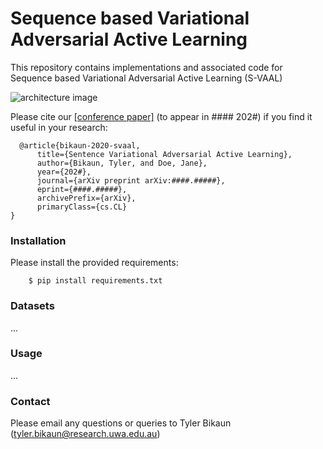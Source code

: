 # Sequence based Variational Adversarial Active Learning
This repository contains implementations and associated code for Sequence based Variational Adversarial Active Learning (S-VAAL)

![architecture image](https://github.com/nlp-tlp/s-vaal/blob/main/Adversarial%20Sentence%20VAE.png)

Please cite our [[conference paper]](https://arxiv.org/abs/####.#####) (to appear in #### 202#) if you find it useful in your research:
```
  @article{bikaun-2020-svaal,
      title={Sentence Variational Adversarial Active Learning},
      author={Bikaun, Tyler, and Doe, Jane},
      year={202#},
      journal={arXiv preprint arXiv:####.#####},
      eprint={####.#####},
      archivePrefix={arXiv},
      primaryClass={cs.CL}
}
```
### Installation
Please install the provided requirements:
```
    $ pip install requirements.txt
```

### Datasets
...

### Usage
...

### Contact
Please email any questions or queries to Tyler Bikaun (tyler.bikaun@research.uwa.edu.au)
